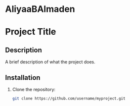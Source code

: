 # AliyaaBAlmaden
# Project Title

## Description
A brief description of what the project does.

## Installation
1. Clone the repository:
   ```bash
   git clone https://github.com/username/myproject.git